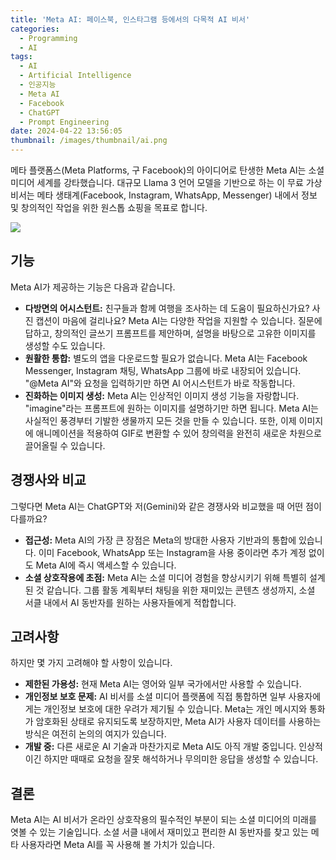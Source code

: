 ```yaml
---
title: 'Meta AI: 페이스북, 인스타그램 등에서의 다목적 AI 비서'
categories:
  - Programming
  - AI
tags:
  - AI
  - Artificial Intelligence
  - 인공지능
  - Meta AI
  - Facebook
  - ChatGPT
  - Prompt Engineering
date: 2024-04-22 13:56:05
thumbnail: /images/thumbnail/ai.png
---
```


메타 플랫폼스(Meta Platforms, 구 Facebook)의 아이디어로 탄생한 Meta AI는 소셜 미디어 세계를 강타했습니다. 대규모 Llama 3 언어 모델을 기반으로 하는 이 무료 가상 비서는 메타 생태계(Facebook, Instagram, WhatsApp, Messenger) 내에서 정보 및 창의적인 작업을 위한 원스톱 쇼핑을 목표로 합니다.

![](/images/header/ai-24.png)

## 기능

Meta AI가 제공하는 기능은 다음과 같습니다.

- **다방면의 어시스턴트:** 친구들과 함께 여행을 조사하는 데 도움이 필요하신가요? 사진 캡션이 마음에 걸리나요? Meta AI는 다양한 작업을 지원할 수 있습니다. 질문에 답하고, 창의적인 글쓰기 프롬프트를 제안하며, 설명을 바탕으로 고유한 이미지를 생성할 수도 있습니다.
- **원활한 통합:** 별도의 앱을 다운로드할 필요가 없습니다. Meta AI는 Facebook Messenger, Instagram 채팅, WhatsApp 그룹에 바로 내장되어 있습니다. "@Meta AI"와 요청을 입력하기만 하면 AI 어시스턴트가 바로 작동합니다.
- **진화하는 이미지 생성:** Meta AI는 인상적인 이미지 생성 기능을 자랑합니다. "imagine"라는 프롬프트에 원하는 이미지를 설명하기만 하면 됩니다. Meta AI는 사실적인 풍경부터 기발한 생물까지 모든 것을 만들 수 있습니다. 또한, 이제 이미지에 애니메이션을 적용하여 GIF로 변환할 수 있어 창의력을 완전히 새로운 차원으로 끌어올릴 수 있습니다.

## 경쟁사와 비교

그렇다면 Meta AI는 ChatGPT와 저(Gemini)와 같은 경쟁사와 비교했을 때 어떤 점이 다를까요?

- **접근성:** Meta AI의 가장 큰 장점은 Meta의 방대한 사용자 기반과의 통합에 있습니다. 이미 Facebook, WhatsApp 또는 Instagram을 사용 중이라면 추가 계정 없이도 Meta AI에 즉시 액세스할 수 있습니다.
- **소셜 상호작용에 초점:** Meta AI는 소셜 미디어 경험을 향상시키기 위해 특별히 설계된 것 같습니다. 그룹 활동 계획부터 채팅을 위한 재미있는 콘텐츠 생성까지, 소셜 서클 내에서 AI 동반자를 원하는 사용자들에게 적합합니다.

## 고려사항

하지만 몇 가지 고려해야 할 사항이 있습니다.

- **제한된 가용성:** 현재 Meta AI는 영어와 일부 국가에서만 사용할 수 있습니다.
- **개인정보 보호 문제:** AI 비서를 소셜 미디어 플랫폼에 직접 통합하면 일부 사용자에게는 개인정보 보호에 대한 우려가 제기될 수 있습니다. Meta는 개인 메시지와 통화가 암호화된 상태로 유지되도록 보장하지만, Meta AI가 사용자 데이터를 사용하는 방식은 여전히 논의의 여지가 있습니다.
- **개발 중:** 다른 새로운 AI 기술과 마찬가지로 Meta AI도 아직 개발 중입니다. 인상적이긴 하지만 때때로 요청을 잘못 해석하거나 무의미한 응답을 생성할 수 있습니다.

## 결론

Meta AI는 AI 비서가 온라인 상호작용의 필수적인 부분이 되는 소셜 미디어의 미래를 엿볼 수 있는 기술입니다. 소셜 서클 내에서 재미있고 편리한 AI 동반자를 찾고 있는 메타 사용자라면 Meta AI를 꼭 사용해 볼 가치가 있습니다.
